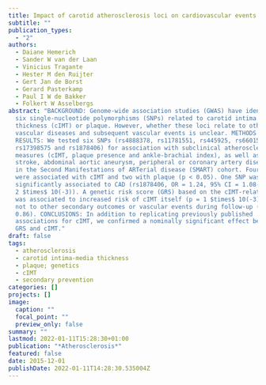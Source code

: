 ```yaml
---
title: Impact of carotid atherosclerosis loci on cardiovascular events
subtitle: ""
publication_types:
  - "2"
authors:
  - Daiane Hemerich
  - Sander W van der Laan
  - Vinicius Tragante
  - Hester M den Ruijter
  - Gert Jan de Borst
  - Gerard Pasterkamp
  - Paul I W de Bakker
  - Folkert W Asselbergs
abstract: "BACKGROUND: Genome-wide association studies (GWAS) have identified
  six single-nucleotide polymorphisms (SNPs) related to carotid intima media
  thickness (cIMT) or plaque. However, whether these loci relate to other
  vascular diseases and subsequent vascular events is unclear. METHODS AND
  RESULTS: We tested six SNPs (rs4888378, rs11781551, rs445925, rs6601530,
  rs17398575 and rs1878406) for association with subclinical atherosclerotic
  measures (cIMT, plaque presence and ankle-brachial index), as well as ischemic
  stroke, abdominal aortic aneurysm, peripheral or coronary artery disease (CAD)
  in the Second Manifestations of ARTerial disease (SMART) cohort. Four SNPs
  were associated with cIMT and two with plaque (p < 0.05). One SNP was also
  significantly associated to CAD (rs1878406, OR = 1.24, 95% CI = 1.08-1.42, p =
  2 $times$ 10(-3)). A genetic risk score (GRS) based on the cIMT-related SNPs
  was associated to increased risk of cIMT itself (p = 1 $times$ 10(-3)), but
  not to other secondary outcomes or vascular events during follow-up (p =
  0.86). CONCLUSIONS: In addition to replicating previously published
  associations for cIMT, we confirmed a nominally significant effect between the
  GRS and cIMT."
draft: false
tags:
  - atherosclerosis
  - carotid intima-media thickness
  - plaque; genetics
  - cIMT
  - secondary prevention
categories: []
projects: []
image:
  caption: ""
  focal_point: ""
  preview_only: false
summary: ""
lastmod: 2022-01-11T15:28:30+01:00
publication: "*Atherosclerosis*"
featured: false
date: 2015-12-01
publishDate: 2022-01-11T14:28:30.535004Z
---
```

